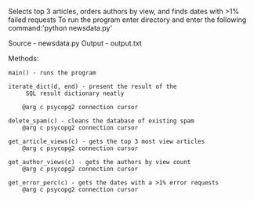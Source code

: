 Selects top 3 articles, orders authors by view,
 and finds dates with >1% failed requests
To run the program enter directory and enter 
 the following command:'python newsdata.py'

Source - newsdata.py
Output - output.txt

Methods:

	main() - runs the program

	iterate_dict(d, end) - present the result of the
		 SQL result dictionary neatly

		@arg c psycopg2 connection cursor

	delete_spam(c) - cleans the database of existing spam
		@arg c psycopg2 connection cursor

	get_article_views(c) - gets the top 3 most view articles
		@arg c psycopg2 connection cursor

	get_author_views(c) - gets the authors by view count
		@arg c psycopg2 connection cursor

	get_error_perc(c) - gets the dates with a >1% error requests
		@arg c psycopg2 connection cursor
